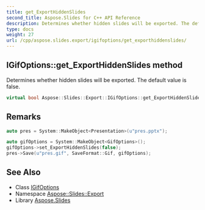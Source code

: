 ```yaml
---
title: get_ExportHiddenSlides
second_title: Aspose.Slides for C++ API Reference
description: Determines whether hidden slides will be exported. The default value is false.
type: docs
weight: 27
url: /cpp/aspose.slides.export/igifoptions/get_exporthiddenslides/
---
```

## IGifOptions::get_ExportHiddenSlides method


Determines whether hidden slides will be exported. The default value is false.

```cpp
virtual bool Aspose::Slides::Export::IGifOptions::get_ExportHiddenSlides()=0
```

## Remarks



```cpp
auto pres = System::MakeObject<Presentation>(u"pres.pptx");

auto gifOptions = System::MakeObject<GifOptions>();
gifOptions->set_ExportHiddenSlides(false);
pres->Save(u"pres.gif", SaveFormat::Gif, gifOptions);
```




## See Also

* Class [IGifOptions](../)
* Namespace [Aspose::Slides::Export](../../)
* Library [Aspose.Slides](../../../)
